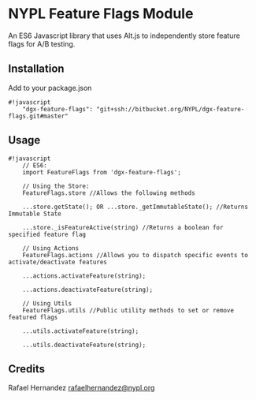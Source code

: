 # NYPL Feature Flags Module

An ES6 Javascript library that uses Alt.js to independently store
feature flags for A/B testing.

## Installation

Add to your package.json

```
#!javascript
	"dgx-feature-flags": "git+ssh://bitbucket.org/NYPL/dgx-feature-flags.git#master"
```


## Usage

```
#!javascript
	// ES6:
	import FeatureFlags from 'dgx-feature-flags';

	// Using the Store:
	FeatureFlags.store //Allows the following methods

	...store.getState(); OR ...store._getImmutableState(); //Returns Immutable State

	...store._isFeatureActive(string) //Returns a boolean for specified feature flag

	// Using Actions
	FeatureFlags.actions //Allows you to dispatch specific events to activate/deactivate features

	...actions.activateFeature(string);

	...actions.deactivateFeature(string);

	// Using Utils
	FeatureFlags.utils //Public utility methods to set or remove featured flags

	...utils.activateFeature(string);

	...utils.deactivateFeature(string);
```


## Credits

Rafael Hernandez
rafaelhernandez@nypl.org
